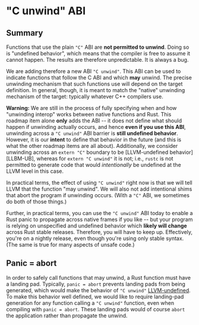 # "C unwind" ABI

## Summary

Functions that use the plain `"C"` ABI are **not permitted to unwind**.
Doing so is "undefined behavior", which means that the compiler is free
to assume it cannot happen. The results are therefore unpredictable.
It is always a bug.

We are adding therefore a new ABI `"C unwind"`. This ABI can be used
to indicate functions that follow the C ABI and which **may** unwind.
The precise unwinding mechanism that such functions use will depend on
the target definition. In general, though, it is meant to match the
"native" unwinding mechanism of the target: typically whatever C++
compilers use.

**Warning:** We are still in the process of fully specifying when and
how "unwinding interop" works between native functions and Rust. This
roadmap item alone **only** adds the ABI -- it does not define what
should happen if unwinding actually occurs, and hence **even if you
use this ABI**, unwinding across a `"C unwind"` ABI barrier is **still
undefined behavior**. However, it is our **intent** to define that
behavior in the future (and this is what the other roadmap items
are all about). Additionally, we consider unwinding across an `extern "C"`
boundary to be [LLVM-undefined behavior][LLBM-UB], whereas for
`extern "C unwind"` it is not; i.e., `rustc` is not permitted to generate
code that would _intentionally_ be undefined at the LLVM level in this case.

In practical terms, the effect of using `"C unwind"` right now is that
we will tell LLVM that the function "may unwind". We will also not add
intentional shims that abort the program if unwinding occurs. (With a
`"C"` ABI, we sometimes do both of those things.)

Further, in practical terms, you can use the `"C unwind"` ABI today to
enable a Rust panic to propagate across native frames if you like --
but your program is relying on unspecified and undefined behavior
which **likely will change** across Rust stable releases. Therefore,
you will have to keep up. Effectively, you're on a nightly release,
even though you're using only stable syntax. (The same is true for
many aspects of unsafe code.)

[LLVM-UB]: ../spec-terminology.md#LLVM-undefined-behavior-or-LLVM-UB

## Panic = abort

In order to safely call functions that may unwind, a Rust function must have
a landing pad. Typically, `panic = abort` prevents landing pads from being
generated, which would make the behavior of `"C unwind"`
[LLVM-undefined][LLVM-UB]. To make this behavior well defined, we would like to
require landing-pad generation for any function calling a `"C unwind"`
function, even when compiling with `panic = abort`. These landing pads would of
course `abort` the application rather than propagate the unwind.
